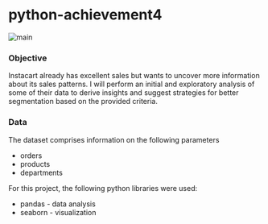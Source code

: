 # python-achievement4

![main](https://user-images.githubusercontent.com/114453484/192491169-789007e8-b730-4ae5-9014-50e87439816b.PNG)

### Objective

Instacart already has excellent sales but wants to uncover more information about its sales patterns. I will perform an initial and exploratory analysis of some of their data to derive insights and suggest strategies for better segmentation based on the provided criteria. 

### Data

The dataset comprises information on the following parameters

- orders
- products
- departments

For this project, the following python libraries were used:

- pandas - data analysis
- seaborn - visualization
